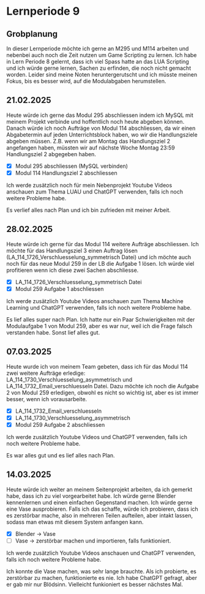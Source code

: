 # Lernperiode 9

## Grobplanung

In dieser Lernperiode möchte ich gerne an M295 und M114 arbeiten und nebenbei auch noch die Zeit nutzen um Game Scripting zu lernen. Ich habe in Lern Periode 8 gelernt, dass ich viel Spass hatte an das LUA Scripting und ich würde gerne lernen, Sachen zu erfinden, die noch nicht gemacht worden. Leider sind meine Noten heruntergerutscht und ich müsste meinen Fokus, bis es besser wird, auf die Modulabgaben herumstellen.

## 21.02.2025

Heute würde ich gerne das Modul 295 abschliessen indem ich MySQL mit meinem Projekt verbinde und hoffentlich noch heute abgeben können. Danach würde ich noch Aufträge von Modul 114 abschliessen, da wir einen Abgabetermin auf jeden Unterrichtsblock haben, wo wir die Handlungsziele abgeben müssen. Z.B. wenn wir am Montag das Handlungsziel 2 angefangen haben, müssten wir auf nächste Woche Montag 23:59 Handlungsziel 2 abgegeben haben.

- [x] Modul 295 abschliessen (MySQL verbinden)
- [x] Modul 114 Handlungsziel 2 abschliessen

Ich werde zusätzlich noch für mein Nebenprojekt Youtube Videos anschauen zum Thema LUAU und ChatGPT verwenden, falls ich noch weitere Probleme habe.

Es verlief alles nach Plan und ich bin zufrieden mit meiner Arbeit.


## 28.02.2025

Heute würde ich gerne für das Modul 114 weitere Aufträge abschliessen. Ich möchte für das Handlungsziel 3 einen Auftrag lösen (LA_114_1726_Verschluesselung_symmetrisch Datei) und ich möchte auch noch für das neue Modul 259 in der LB die Aufgabe 1 lösen. Ich würde viel profitieren wenn ich diese zwei Sachen abschliesse.

- [x] LA_114_1726_Verschluesselung_symmetrisch Datei
- [x] Modul 259 Aufgabe 1 abschliessen

Ich werde zusätzlich Youtube Videos anschauen zum Thema Machine Learning und ChatGPT verwenden, falls ich noch weitere Probleme habe.

Es lief alles super nach Plan. Ich hatte nur ein Paar Schwierigkeiten mit der Modulaufgabe 1 von Modul 259, aber es war nur, weil ich die Frage falsch verstanden habe. Sonst lief alles gut.

## 07.03.2025

Heute wurde ich von meinem Team gebeten, dass ich für das Modul 114 zwei weitere Aufträge erledige: LA_114_1730_Verschluesselung_asymmetrisch und LA_114_1732_Email_verschluesseln Datei. Dazu möchte ich noch die Aufgabe 2 von Modul 259 erledigen, obwohl es nicht so wichtig ist, aber es ist immer besser, wenn ich vorausarbeite.

- [x] LA_114_1732_Email_verschluesseln
- [x] LA_114_1730_Verschluesselung_asymmetrisch
- [x] Modul 259 Aufgabe 2 abschliessen

Ich werde zusätzlich Youtube Videos und ChatGPT verwenden, falls ich noch weitere Probleme habe.

Es war alles gut und es lief alles nach Plan.

## 14.03.2025

Heute würde ich weiter an meinem Seitenprojekt arbeiten, da ich gemerkt habe, dass ich zu viel vorgearbeitet habe. Ich würde gerne Blender kennenlernen und einen einfachen Gegenstand machen. Ich würde gerne eine Vase ausprobieren. Falls ich das schaffe, würde ich probieren, dass ich es zerstörbar mache, also in mehreren Teilen aufteilen, aber intakt lassen, sodass man etwas mit diesem System anfangen kann.

- [x] Blender -> Vase
- [ ] Vase -> zerstörbar machen und importieren, falls funktioniert.

Ich werde zusätzlich Youtube Videos anschauen und ChatGPT verwenden, falls ich noch weitere Probleme habe.

Ich konnte die Vase machen, was sehr lange brauchte. Als ich probierte, es zerstörbar zu machen, funktionierte es nie. Ich habe ChatGPT gefragt, aber er gab mir nur Blödsinn. Vielleicht funkioniert es besser nächstes Mal. 
